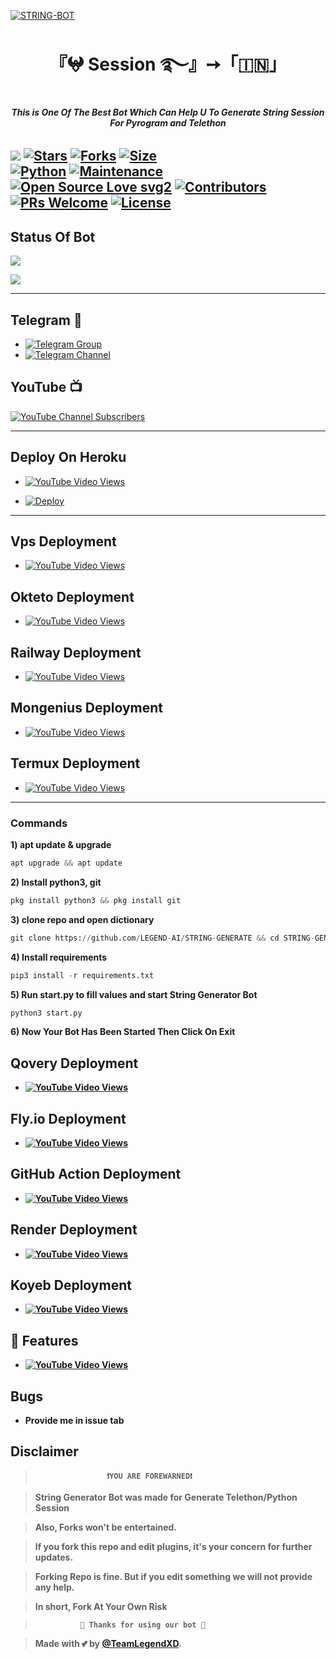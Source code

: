 [![STRING-BOT](
https://graph.org/file/c64df54687a3dcc00ab25.jpg)](https://t.me/LegendSessionBot)

<h1 align="center">
<b> 『𖤍 Session ࿐』➙「🇮🇳」 </b>
</h1>

<h6 align="center">
<b> This is One Of The Best Bot Which Can Help U To Generate String Session For Pyrogram and Telethon </b>
</h6>

[![](https://img.shields.io/badge/StringGenerator-blue)](#)
[![Stars](https://img.shields.io/github/stars/LEGEND-AI/STRING-GENERATE?style=flat-square&color=yellow)](https://github.com/LEGEND-AI/STRING-GENERATE/stargazers)
[![Forks](https://img.shields.io/github/forks/LEGEND-AI/STRING-GENERATE?style=flat-square&color=orange)](https://github.com/LEGEND-AI/STRING-GENERATE/fork)
[![Size](https://img.shields.io/github/repo-size/LEGEND-AI/STRING-GENERATE?style=flat-square&color=green)](https://github.com/LEGEND-AI/STRING-GENERATE)   
[![Python](https://img.shields.io/badge/Python-v3.10.5-blue)](https://www.python.org/)
[![Maintenance](https://img.shields.io/badge/Maintained%3F-yes-green.svg)](https://github.com/LEGEND-AI/STRING-GENERATE/graphs/commit-activity)
[![Open Source Love svg2](https://badges.frapsoft.com/os/v2/open-source.svg?v=103)](https://github.com/LEGEND-AI/STRING-GENERATE)
[![Contributors](https://img.shields.io/github/contributors/LEGEND-AI/STRING-GENERATE?style=flat-square&color=green)](https://github.com/LEGEND-AI/STRING-GENERATE/graphs/contributors)
[![PRs Welcome](https://img.shields.io/badge/PRs-welcome-brightgreen.svg?style=flat-square)](https://makeapullrequest.com)
[![License](https://img.shields.io/badge/License-AGPL-blue)](https://github.com/LEGEND-AI/STRING-GENERATE/blob/main/LICENSE)   
------
## Status Of Bot 
<p align="left">
<a href="https://github.com/LEGEND-AI/STRING-GENERATE/network/members"><img src="https://img.shields.io/github/forks/LEGEND-AI/STRING-GENERATE?label=Forks&logoColor=Black&style=social"></a><p align="left"><a href="https://github.com/LEGEND-AI/STRING-GENERATE/stargazers"><img src="https://img.shields.io/github/stars/LEGEND-AI/STRING-GENRATE?logoColor=Blue&style=social"></a><p align="left"><a href="https://github.com/LEGEND-AI/LEGENDBOT"></a><p align="left"><a href="https://github.com/LEGEND-AI/STRING-GENERATE?"></a>
  
------
  
## Telegram 🏪
- [![Telegram Group](https://img.shields.io/badge/Telegram-Group-brightgreen)](https://t.me/LegendBot_OP)
- [![Telegram Channel](https://img.shields.io/badge/Telegram-Channel-brightgreen)](https://t.me/LegendBot_AI)
  
## YouTube 📺

[![YouTube Channel Subscribers](https://img.shields.io/youtube/channel/subscribers/UCgv4QgLLpyHVWtBiTpr5srg?label=TeamLegend&style=social)](https://youtube.com/@TeamLegendBot)

-------
## Deploy On Heroku

- [![YouTube Video Views](https://img.shields.io/youtube/views/1pLXf9jG8e4?label=Deploy+•+Heroku+•&style=social)](https://youtu.be/1pLXf9jG8e4)

- [![Deploy](https://www.herokucdn.com/deploy/button.svg)](https://dashboard.heroku.com/new-app?template=https://GitHub.com/LEGEND-AI/STRING-GENERATE)


-------

## Vps Deployment 

- [![YouTube Video Views](https://img.shields.io/youtube/views/CH_KO1wim2o?label=Vps+•+Deployment+•&style=social)](https://youtu.be/CH_KO1wim2o)



## Okteto Deployment 

- [![YouTube Video Views](https://img.shields.io/youtube/views/CH_KO1wim2o?label=Tutorial+•+Okteto+•&style=social)](https://youtu.be/CH_KO1wim2o)

## Railway Deployment 

- [![YouTube Video Views](https://img.shields.io/youtube/views/CH_KO1wim2o?label=Tutorial+•+Railway+•&style=social)](https://youtu.be/CH_KO1wim2o)


## Mongenius Deployment 


- [![YouTube Video Views](https://img.shields.io/youtube/views/ETE_v68Bt8Y?label=Tutorial+•+Mongenius+•&style=social)](https://youtu.be/ETE_v68Bt8Y)


## Termux Deployment 

- [![YouTube Video Views](https://img.shields.io/youtube/views/PmIPM8ZyQKQ?label=Tutorial+•+Termux+•&style=social)](https://youtu.be/PmIPM8ZyQKQ)

----

<h3>Commands</h3>

<b>1) apt update & upgrade</b>

```python
apt upgrade && apt update
```

<b>2) Install python3, git </b>

```python
pkg install python3 && pkg install git
```

<b>3) clone repo and open dictionary </b>

```python
git clone https://github.com/LEGEND-AI/STRING-GENERATE && cd STRING-GENERATE
```

<b>4) Install requirements </b>

```python
pip3 install -r requirements.txt
```


<b>5) Run start.py to fill values and start String Generator Bot</b>

```python
python3 start.py
```

<b>6) Now Your Bot Has Been Started Then Click On Exit

## Qovery Deployment

- [![YouTube Video Views](https://img.shields.io/youtube/views/CH_KO1wim2o?label=Tutorial+•+Qovery+•&style=social)](https://youtu.be/CH_KO1wim2o)


## Fly.io Deployment 

- [![YouTube Video Views](https://img.shields.io/youtube/views/CH_KO1wim2o?label=Tutorial+•+Fly.io+•&style=social)](https://youtu.be/CH_KO1wim2o)

## GitHub Action Deployment

- [![YouTube Video Views](https://img.shields.io/youtube/views/CH_KO1wim2o?label=Github+•+Action+•&style=social)](https://youtu.be/CH_KO1wim2o)

## Render Deployment 

- [![YouTube Video Views](https://img.shields.io/youtube/views/CH_KO1wim2o?label=Tutorial+•+Render+•&style=social)](https://youtu.be/CH_KO1wim2o)

## Koyeb Deployment 

- [![YouTube Video Views](https://img.shields.io/youtube/views/CH_KO1wim2o?label=Koyeb+•+Deployment+•&style=social)](https://youtu.be/CH_KO1wim2o)


## 📄 <a name=" Features "></a>Features

- [![YouTube Video Views](https://img.shields.io/youtube/views/CH_KO1wim2o?label=All+Features+•&style=social)](https://youtu.be/CH_KO1wim2o)


## Bugs

- Provide me in issue tab

## Disclaimer
  
>                     ❗YOU ARE FOREWARNED❗

> String Generator Bot was made for Generate Telethon/Python Session

> Also, Forks won't be entertained.

> If you fork this repo and edit plugins, it's your concern for further updates.

> Forking Repo is fine. But if you edit something we will not provide any help.

> In short, Fork At Your Own Risk    

>               💖 Thanks for using our bot 💖

</details>


> Made with 💕 by [@TeamLegendXD](https://t.me/TeamLegendXD).    




